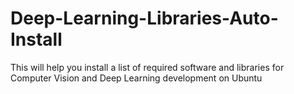 # Deep-Learning-Libraries-Auto-Install
This will help you install a list of required software and libraries for Computer Vision and Deep Learning development on Ubuntu
